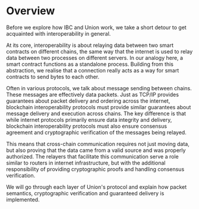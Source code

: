 # Overview

Before we explore how IBC and Union work, we take a short detour to get acquainted with interoperability in general. 

At its core, interoperability is about relaying data between two smart contracts on different chains, the same way that the internet is used to relay data between two processes on different servers. In our analogy here, a smart contract functions as a standalone process. Building from this abstraction, we realise that a connection really acts as a way for smart contracts to send bytes to each other.

Often in various protocols, we talk about message sending between chains. These messages are effectively data packets. Just as TCP/IP provides guarantees about packet delivery and ordering across the internet, blockchain interoperability protocols must provide similar guarantees about message delivery and execution across chains. The key difference is that while internet protocols primarily ensure data integrity and delivery, blockchain interoperability protocols must also ensure consensus agreement and cryptographic verification of the messages being relayed.

This means that cross-chain communication requires not just moving data, but also proving that the data came from a valid source and was properly authorized. The relayers that facilitate this communication serve a role similar to routers in internet infrastructure, but with the additional responsibility of providing cryptographic proofs and handling consensus verification.

We will go through each layer of Union's protocol and explain how packet semantics, cryptographic verification and guaranteed delivery is implemented.